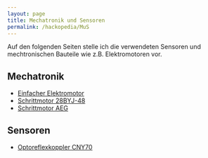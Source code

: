 ```yaml
---
layout: page
title: Mechatronik und Sensoren
permalink: /hackopedia/MuS
---
```


Auf den folgenden Seiten stelle ich die verwendeten Sensoren und mechtronischen Bauteile wie z.B. Elektromotoren vor.

## Mechatronik

* [Einfacher Elektromotor](/hackopedia/EinfacherMotor)
* [Schrittmotor 28BYJ-48](/hackopedia/28BYJ-48)
* [Schrittmotor AEG](/hackopedia/SchrittmotorAEG)

## Sensoren

* [Optoreflexkoppler CNY70](/hackopedia/CNY70)



